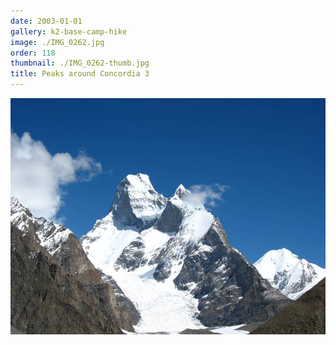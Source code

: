```yaml
---
date: 2003-01-01
gallery: k2-base-camp-hike
image: ./IMG_0262.jpg
order: 118
thumbnail: ./IMG_0262-thumb.jpg
title: Peaks around Concordia 3
---
```


![Peaks around Concordia 3](./IMG_0262.jpg)